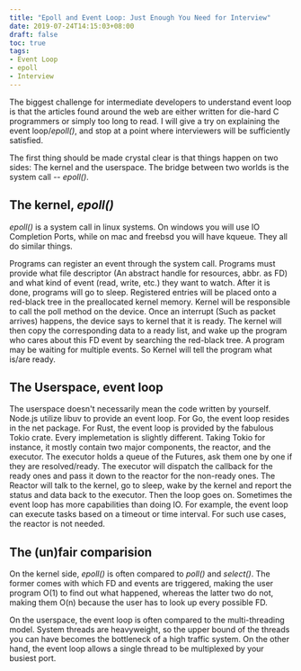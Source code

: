 ```yaml
---
title: "Epoll and Event Loop: Just Enough You Need for Interview"
date: 2019-07-24T14:15:03+08:00
draft: false
toc: true
tags:
- Event Loop
- epoll
- Interview
---
```


The biggest challenge for intermediate developers to understand event loop is that the articles found around the web are either written for die-hard C programmers or simply too long to read. I will give a try on explaining the event loop/*epoll()*, and stop at a point where interviewers will be sufficiently satisfied. 

The first thing should be made crystal clear is that things happen on two sides: The kernel and the userspace. The bridge between two worlds is the system call -- *epoll()*. 

## The kernel, *epoll()*

*epoll()* is a system call in linux systems. On windows you will use IO Completion Ports, while on mac and freebsd you will have kqueue. They all do similar things. 


Programs can register an event through the system call. Programs must provide what file descriptor (An abstract handle for resources, abbr. as FD) and what kind of event (read, write, etc.) they want to watch. After it is done, programs will go to sleep. Registered entries will be placed onto a red-black tree in the preallocated kernel memory. Kernel will be responsible to call the poll method on the device. Once an interrupt (Such as packet arrives) happens, the device says to kernel that it is ready. The kernel will then copy the corresponding data to a ready list, and wake up the program who cares about this FD event by searching the red-black tree. A program may be waiting for multiple events. So Kernel will tell the program what is/are ready.

## The Userspace, event loop

The userspace doesn't necessarily mean the code written by yourself. Node.js utilize libuv to provide an event loop. For Go, the event loop resides in the net package. For Rust, the event loop is provided by the fabulous Tokio crate. Every implemetation is slightly different. Taking Tokio for instance, it mostly contain two major components, the reactor, and the executor. The executor holds a queue of the Futures, ask them one by one if they are resolved/ready. The executor will dispatch the callback for the ready ones and pass it down to the reactor for the non-ready ones. The Reactor will talk to the kernel, go to sleep, wake by the kernel and report the status and data back to the executor. Then the loop goes on. Sometimes the event loop has more capabilities than doing IO. For example, the event loop can execute tasks based on a timeout or time interval. For such use cases, the reactor is not needed. 

## The (un)fair comparision

On the kernel side, *epoll()* is often compared to *poll()* and *select()*. The former comes with which FD and events are triggered, making the user program O(1) to find out what happened, whereas the latter two do not, making them O(n) because the user has to look up every possible FD.

On the userspace, the event loop is often compared to the multi-threading model. System threads are heavyweight, so the upper bound of the threads you can have becomes the bottleneck of a high traffic system. On the other hand, the event loop allows a single thread to be multiplexed by your busiest port. 

